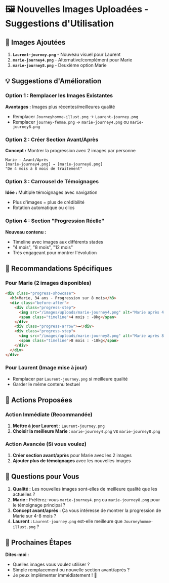 # 🖼️ Nouvelles Images Uploadées - Suggestions d'Utilisation

## 📂 Images Ajoutées
1. **`Laurent-journey.png`** - Nouveau visuel pour Laurent
2. **`marie-journey4.png`** - Alternative/complément pour Marie  
3. **`marie-journey8.png`** - Deuxième option Marie

## 💡 Suggestions d'Amélioration

### Option 1 : Remplacer les Images Existantes
**Avantages :** Images plus récentes/meilleures qualité
- Remplacer `Journeyhomme-illust.png` → `Laurent-journey.png`
- Remplacer `journey-femme.png` → `marie-journey4.png` ou `marie-journey8.png`

### Option 2 : Créer Section Avant/Après
**Concept :** Montrer la progression avec 2 images par personne
```
Marie - Avant/Après
[marie-journey4.png] → [marie-journey8.png]
"De 4 mois à 8 mois de traitement"
```

### Option 3 : Carrousel de Témoignages
**Idée :** Multiple témoignages avec navigation
- Plus d'images = plus de crédibilité
- Rotation automatique ou clics

### Option 4 : Section "Progression Réelle"
**Nouveau contenu :** 
- Timeline avec images aux différents stades
- "4 mois", "8 mois", "12 mois"
- Très engageant pour montrer l'évolution

## 🎨 Recommandations Spécifiques

### Pour Marie (2 images disponibles)
```html
<div class="progress-showcase">
  <h3>Marie, 34 ans - Progression sur 8 mois</h3>
  <div class="before-after">
    <div class="progress-step">
      <img src="/images/uploads/marie-journey4.png" alt="Marie après 4 mois">
      <span class="timeline">4 mois : -8kg</span>
    </div>
    <div class="progress-arrow">→</div>
    <div class="progress-step">
      <img src="/images/uploads/marie-journey8.png" alt="Marie après 8 mois">
      <span class="timeline">8 mois : -18kg</span>
    </div>
  </div>
</div>
```

### Pour Laurent (Image mise à jour)
- Remplacer par `Laurent-journey.png` si meilleure qualité
- Garder le même contenu textuel

## 🚀 Actions Proposées

### Action Immédiate (Recommandée)
1. **Mettre à jour Laurent** : `Laurent-journey.png`
2. **Choisir la meilleure Marie** : `marie-journey4.png` vs `marie-journey8.png`

### Action Avancée (Si vous voulez)
1. **Créer section avant/après** pour Marie avec les 2 images
2. **Ajouter plus de témoignages** avec les nouvelles images

## 🤔 Questions pour Vous

1. **Qualité :** Les nouvelles images sont-elles de meilleure qualité que les actuelles ?
2. **Marie :** Préférez-vous `marie-journey4.png` ou `marie-journey8.png` pour le témoignage principal ?
3. **Concept avant/après :** Ça vous intéresse de montrer la progression de Marie sur 4-8 mois ?
4. **Laurent :** `Laurent-journey.png` est-elle meilleure que `Journeyhomme-illust.png` ?

## 📝 Prochaines Étapes

**Dites-moi :**
- Quelles images vous voulez utiliser ?
- Simple remplacement ou nouvelle section avant/après ?
- Je peux implémenter immédiatement ! 🚀
